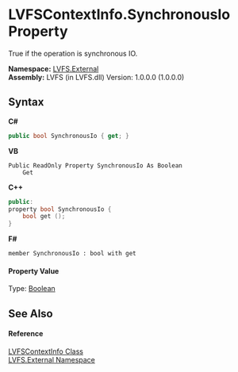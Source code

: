 # LVFSContextInfo.SynchronousIo Property 
 

True if the operation is synchronous IO.

**Namespace:**&nbsp;<a href="ce38c3d6-f720-9c09-02a8-24d191d963ed">LVFS.External</a><br />**Assembly:**&nbsp;LVFS (in LVFS.dll) Version: 1.0.0.0 (1.0.0.0)

## Syntax

**C#**<br />
``` C#
public bool SynchronousIo { get; }
```

**VB**<br />
``` VB
Public ReadOnly Property SynchronousIo As Boolean
	Get
```

**C++**<br />
``` C++
public:
property bool SynchronousIo {
	bool get ();
}
```

**F#**<br />
``` F#
member SynchronousIo : bool with get

```


#### Property Value
Type: <a href="http://msdn2.microsoft.com/en-us/library/a28wyd50" target="_blank">Boolean</a>

## See Also


#### Reference
<a href="09c74a4d-3965-0d4b-f9f9-f9b54f7d56d9">LVFSContextInfo Class</a><br /><a href="ce38c3d6-f720-9c09-02a8-24d191d963ed">LVFS.External Namespace</a><br />